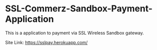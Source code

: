 # SSL-Commerz-Sandbox-Payment-Application
This is a application to payment via SSL Wireless Sandbox gateway.

Site Link: https://sslpay.herokuapp.com/
